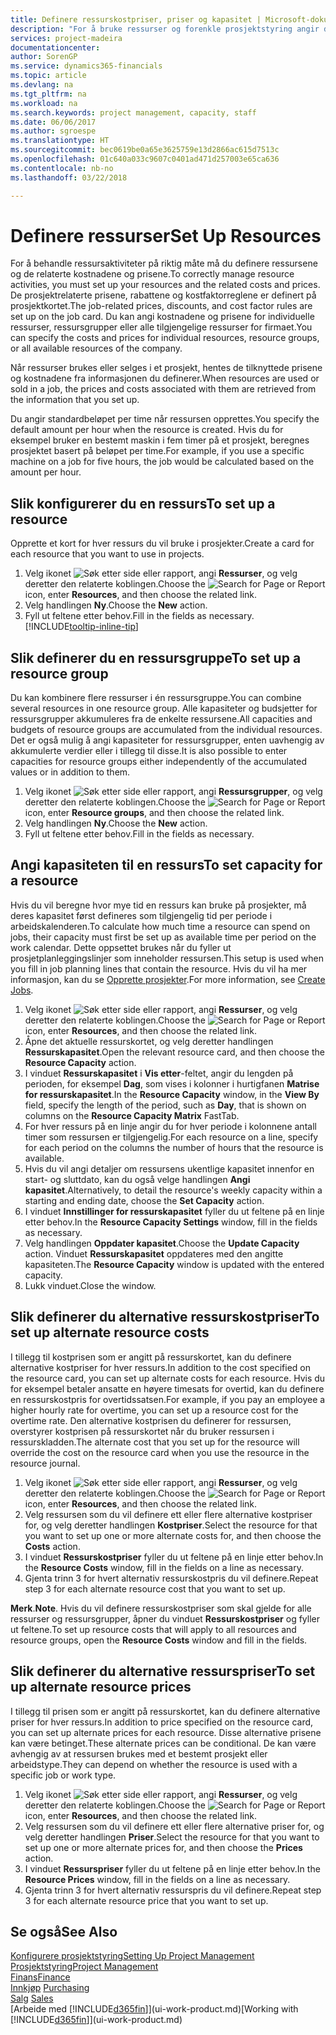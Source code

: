 ```yaml
---
title: Definere ressurskostpriser, priser og kapasitet | Microsoft-dokumentasjon
description: "For å bruke ressurser og forenkle prosjektstyring angir du kostnadene og prisene for individuelle ressurser eller ressursgrupper, og angir ressurskapasiteten."
services: project-madeira
documentationcenter: 
author: SorenGP
ms.service: dynamics365-financials
ms.topic: article
ms.devlang: na
ms.tgt_pltfrm: na
ms.workload: na
ms.search.keywords: project management, capacity, staff
ms.date: 06/06/2017
ms.author: sgroespe
ms.translationtype: HT
ms.sourcegitcommit: bec0619be0a65e3625759e13d2866ac615d7513c
ms.openlocfilehash: 01c640a033c9607c0401ad471d257003e65ca636
ms.contentlocale: nb-no
ms.lasthandoff: 03/22/2018

---
```

# <a name="set-up-resources"></a><span data-ttu-id="4eabc-103">Definere ressurser</span><span class="sxs-lookup"><span data-stu-id="4eabc-103">Set Up Resources</span></span>
<span data-ttu-id="4eabc-104">For å behandle ressursaktiviteter på riktig måte må du definere ressursene og de relaterte kostnadene og prisene.</span><span class="sxs-lookup"><span data-stu-id="4eabc-104">To correctly manage resource activities, you must set up your resources and the related costs and prices.</span></span> <span data-ttu-id="4eabc-105">De prosjektrelaterte prisene, rabattene og kostfaktorreglene er definert på prosjektkortet.</span><span class="sxs-lookup"><span data-stu-id="4eabc-105">The job-related prices, discounts, and cost factor rules are set up on the job card.</span></span> <span data-ttu-id="4eabc-106">Du kan angi kostnadene og prisene for individuelle ressurser, ressursgrupper eller alle tilgjengelige ressurser for firmaet.</span><span class="sxs-lookup"><span data-stu-id="4eabc-106">You can specify the costs and prices for individual resources, resource groups, or all available resources of the company.</span></span>

<span data-ttu-id="4eabc-107">Når ressurser brukes eller selges i et prosjekt, hentes de tilknyttede prisene og kostnadene fra informasjonen du definerer.</span><span class="sxs-lookup"><span data-stu-id="4eabc-107">When resources are used or sold in a job, the prices and costs associated with them are retrieved from the information that you set up.</span></span>

<span data-ttu-id="4eabc-108">Du angir standardbeløpet per time når ressursen opprettes.</span><span class="sxs-lookup"><span data-stu-id="4eabc-108">You specify the default amount per hour when the resource is created.</span></span> <span data-ttu-id="4eabc-109">Hvis du for eksempel bruker en bestemt maskin i fem timer på et prosjekt, beregnes prosjektet basert på beløpet per time.</span><span class="sxs-lookup"><span data-stu-id="4eabc-109">For example, if you use a specific machine on a job for five hours, the job would be calculated based on the amount per hour.</span></span>

## <a name="to-set-up-a-resource"></a><span data-ttu-id="4eabc-110">Slik konfigurerer du en ressurs</span><span class="sxs-lookup"><span data-stu-id="4eabc-110">To set up a resource</span></span>
<span data-ttu-id="4eabc-111">Opprette et kort for hver ressurs du vil bruke i prosjekter.</span><span class="sxs-lookup"><span data-stu-id="4eabc-111">Create a card for each resource that you want to use in projects.</span></span>

1. <span data-ttu-id="4eabc-112">Velg ikonet ![Søk etter side eller rapport](media/ui-search/search_small.png "Søk etter side eller rapport"), angi **Ressurser**, og velg deretter den relaterte koblingen.</span><span class="sxs-lookup"><span data-stu-id="4eabc-112">Choose the ![Search for Page or Report](media/ui-search/search_small.png "Search for Page or Report icon") icon, enter **Resources**, and then choose the related link.</span></span>
2. <span data-ttu-id="4eabc-113">Velg handlingen **Ny**.</span><span class="sxs-lookup"><span data-stu-id="4eabc-113">Choose the **New** action.</span></span>
3. <span data-ttu-id="4eabc-114">Fyll ut feltene etter behov.</span><span class="sxs-lookup"><span data-stu-id="4eabc-114">Fill in the fields as necessary.</span></span> [!INCLUDE[tooltip-inline-tip](includes/tooltip-inline-tip_md.md)]  

## <a name="to-set-up-a-resource-group"></a><span data-ttu-id="4eabc-115">Slik definerer du en ressursgruppe</span><span class="sxs-lookup"><span data-stu-id="4eabc-115">To set up a resource group</span></span>
<span data-ttu-id="4eabc-116">Du kan kombinere flere ressurser i én ressursgruppe.</span><span class="sxs-lookup"><span data-stu-id="4eabc-116">You can combine several resources in one resource group.</span></span> <span data-ttu-id="4eabc-117">Alle kapasiteter og budsjetter for ressursgrupper akkumuleres fra de enkelte ressursene.</span><span class="sxs-lookup"><span data-stu-id="4eabc-117">All capacities and budgets of resource groups are accumulated from the individual resources.</span></span> <span data-ttu-id="4eabc-118">Det er også mulig å angi kapasiteter for ressursgrupper, enten uavhengig av akkumulerte verdier eller i tillegg til disse.</span><span class="sxs-lookup"><span data-stu-id="4eabc-118">It is also possible to enter capacities for resource groups either independently of the accumulated values or in addition to them.</span></span>

1. <span data-ttu-id="4eabc-119">Velg ikonet ![Søk etter side eller rapport](media/ui-search/search_small.png "Søk etter side eller rapport"), angi **Ressursgrupper**, og velg deretter den relaterte koblingen.</span><span class="sxs-lookup"><span data-stu-id="4eabc-119">Choose the ![Search for Page or Report](media/ui-search/search_small.png "Search for Page or Report icon") icon, enter **Resource groups**, and then choose the related link.</span></span>
2. <span data-ttu-id="4eabc-120">Velg handlingen **Ny**.</span><span class="sxs-lookup"><span data-stu-id="4eabc-120">Choose the **New** action.</span></span>
3. <span data-ttu-id="4eabc-121">Fyll ut feltene etter behov.</span><span class="sxs-lookup"><span data-stu-id="4eabc-121">Fill in the fields as necessary.</span></span>

## <a name="to-set-capacity-for-a-resource"></a><span data-ttu-id="4eabc-122">Angi kapasiteten til en ressurs</span><span class="sxs-lookup"><span data-stu-id="4eabc-122">To set capacity for a resource</span></span>
<span data-ttu-id="4eabc-123">Hvis du vil beregne hvor mye tid en ressurs kan bruke på prosjekter, må deres kapasitet først defineres som tilgjengelig tid per periode i arbeidskalenderen.</span><span class="sxs-lookup"><span data-stu-id="4eabc-123">To calculate how much time a resource can spend on jobs, their capacity must first be set up as available time per period on the work calendar.</span></span> <span data-ttu-id="4eabc-124">Dette oppsettet brukes når du fyller ut prosjetplanleggingslinjer som inneholder ressursen.</span><span class="sxs-lookup"><span data-stu-id="4eabc-124">This setup is used when you fill in job planning lines that contain the resource.</span></span> <span data-ttu-id="4eabc-125">Hvis du vil ha mer informasjon, kan du se [Opprette prosjekter](projects-how-create-jobs.md).</span><span class="sxs-lookup"><span data-stu-id="4eabc-125">For more information, see [Create Jobs](projects-how-create-jobs.md).</span></span>

1. <span data-ttu-id="4eabc-126">Velg ikonet ![Søk etter side eller rapport](media/ui-search/search_small.png "Søk etter side eller rapport"), angi **Ressurser**, og velg deretter den relaterte koblingen.</span><span class="sxs-lookup"><span data-stu-id="4eabc-126">Choose the ![Search for Page or Report](media/ui-search/search_small.png "Search for Page or Report icon") icon, enter **Resources**, and then choose the related link.</span></span>
2. <span data-ttu-id="4eabc-127">Åpne det aktuelle ressurskortet, og velg deretter handlingen **Ressurskapasitet**.</span><span class="sxs-lookup"><span data-stu-id="4eabc-127">Open the relevant resource card, and then choose the **Resource Capacity** action.</span></span>
3. <span data-ttu-id="4eabc-128">I vinduet **Ressurskapasitet** i **Vis etter**-feltet, angir du lengden på perioden, for eksempel **Dag**, som vises i kolonner i hurtigfanen **Matrise for ressurskapasitet**.</span><span class="sxs-lookup"><span data-stu-id="4eabc-128">In the **Resource Capacity** window, in the **View By** field, specify the length of the period, such as **Day**, that is shown on columns on the **Resource Capacity Matrix** FastTab.</span></span>
4. <span data-ttu-id="4eabc-129">For hver ressurs på en linje angir du for hver periode i kolonnene antall timer som ressursen er tilgjengelig.</span><span class="sxs-lookup"><span data-stu-id="4eabc-129">For each resource on a line, specify for each period on the columns the number of hours that the resource is available.</span></span>
5. <span data-ttu-id="4eabc-130">Hvis du vil angi detaljer om ressursens ukentlige kapasitet innenfor en start- og sluttdato, kan du også velge handlingen **Angi kapasitet**.</span><span class="sxs-lookup"><span data-stu-id="4eabc-130">Alternatively, to detail the resource's weekly capacity within a starting and ending date, choose the **Set Capacity** action.</span></span>
6. <span data-ttu-id="4eabc-131">I vinduet **Innstillinger for ressurskapasitet** fyller du ut feltene på en linje etter behov.</span><span class="sxs-lookup"><span data-stu-id="4eabc-131">In the **Resource Capacity Settings** window, fill in the fields as necessary.</span></span>
7. <span data-ttu-id="4eabc-132">Velg handlingen **Oppdater kapasitet**.</span><span class="sxs-lookup"><span data-stu-id="4eabc-132">Choose the **Update Capacity** action.</span></span> <span data-ttu-id="4eabc-133">Vinduet **Ressurskapasitet** oppdateres med den angitte kapasiteten.</span><span class="sxs-lookup"><span data-stu-id="4eabc-133">The **Resource Capacity** window is updated with the entered capacity.</span></span>
8. <span data-ttu-id="4eabc-134">Lukk vinduet.</span><span class="sxs-lookup"><span data-stu-id="4eabc-134">Close the window.</span></span>

## <a name="to-set-up-alternate-resource-costs"></a><span data-ttu-id="4eabc-135">Slik definerer du alternative ressurskostpriser</span><span class="sxs-lookup"><span data-stu-id="4eabc-135">To set up alternate resource costs</span></span>
<span data-ttu-id="4eabc-136">I tillegg til kostprisen som er angitt på ressurskortet, kan du definere alternative kostpriser for hver ressurs.</span><span class="sxs-lookup"><span data-stu-id="4eabc-136">In addition to the cost specified on the resource card, you can set up alternate costs for each resource.</span></span> <span data-ttu-id="4eabc-137">Hvis du for eksempel betaler ansatte en høyere timesats for overtid, kan du definere en ressurskostpris for overtidssatsen.</span><span class="sxs-lookup"><span data-stu-id="4eabc-137">For example, if you pay an employee a higher hourly rate for overtime, you can set up a resource cost for the overtime rate.</span></span> <span data-ttu-id="4eabc-138">Den alternative kostprisen du definerer for ressursen, overstyrer kostprisen på ressurskortet når du bruker ressursen i ressurskladden.</span><span class="sxs-lookup"><span data-stu-id="4eabc-138">The alternate cost that you set up for the resource will override the cost on the resource card when you use the resource in the resource journal.</span></span>

1. <span data-ttu-id="4eabc-139">Velg ikonet ![Søk etter side eller rapport](media/ui-search/search_small.png "Søk etter side eller rapport"), angi **Ressurser**, og velg deretter den relaterte koblingen.</span><span class="sxs-lookup"><span data-stu-id="4eabc-139">Choose the ![Search for Page or Report](media/ui-search/search_small.png "Search for Page or Report icon") icon, enter **Resources**, and then choose the related link.</span></span>  
2. <span data-ttu-id="4eabc-140">Velg ressursen som du vil definere ett eller flere alternative kostpriser for, og velg deretter handlingen **Kostpriser**.</span><span class="sxs-lookup"><span data-stu-id="4eabc-140">Select the resource for that you want to set up one or more alternate costs for, and then choose the **Costs** action.</span></span>  
3. <span data-ttu-id="4eabc-141">I vinduet **Ressurskostpriser** fyller du ut feltene på en linje etter behov.</span><span class="sxs-lookup"><span data-stu-id="4eabc-141">In the **Resource Costs** window, fill in the fields on a line as necessary.</span></span>  
4. <span data-ttu-id="4eabc-142">Gjenta trinn 3 for hvert alternativ ressurskostpris du vil definere.</span><span class="sxs-lookup"><span data-stu-id="4eabc-142">Repeat step 3 for each alternate resource cost that you want to set up.</span></span>

<span data-ttu-id="4eabc-143">**Merk**.</span><span class="sxs-lookup"><span data-stu-id="4eabc-143">**Note**.</span></span> <span data-ttu-id="4eabc-144">Hvis du vil definere ressurskostpriser som skal gjelde for alle ressurser og ressursgrupper, åpner du vinduet **Ressurskostpriser** og fyller ut feltene.</span><span class="sxs-lookup"><span data-stu-id="4eabc-144">To set up resource costs that will apply to all resources and resource groups, open the **Resource Costs** window and fill in the fields.</span></span>

## <a name="to-set-up-alternate-resource-prices"></a><span data-ttu-id="4eabc-145">Slik definerer du alternative ressurspriser</span><span class="sxs-lookup"><span data-stu-id="4eabc-145">To set up alternate resource prices</span></span>
<span data-ttu-id="4eabc-146">I tillegg til prisen som er angitt på ressurskortet, kan du definere alternative priser for hver ressurs.</span><span class="sxs-lookup"><span data-stu-id="4eabc-146">In addition to price specified on the resource card, you can set up alternate prices for each resource.</span></span> <span data-ttu-id="4eabc-147">Disse alternative prisene kan være betinget.</span><span class="sxs-lookup"><span data-stu-id="4eabc-147">These alternate prices can be conditional.</span></span> <span data-ttu-id="4eabc-148">De kan være avhengig av at ressursen brukes med et bestemt prosjekt eller arbeidstype.</span><span class="sxs-lookup"><span data-stu-id="4eabc-148">They can depend on whether the resource is used with a specific job or work type.</span></span>

1. <span data-ttu-id="4eabc-149">Velg ikonet ![Søk etter side eller rapport](media/ui-search/search_small.png "Søk etter side eller rapport"), angi **Ressurser**, og velg deretter den relaterte koblingen.</span><span class="sxs-lookup"><span data-stu-id="4eabc-149">Choose the ![Search for Page or Report](media/ui-search/search_small.png "Search for Page or Report icon") icon, enter **Resources**, and then choose the related link.</span></span>
2. <span data-ttu-id="4eabc-150">Velg ressursen som du vil definere ett eller flere alternative priser for, og velg deretter handlingen **Priser**.</span><span class="sxs-lookup"><span data-stu-id="4eabc-150">Select the resource for that you want to set up one or more alternate prices for, and then choose the **Prices** action.</span></span>
3. <span data-ttu-id="4eabc-151">I vinduet **Ressurspriser** fyller du ut feltene på en linje etter behov.</span><span class="sxs-lookup"><span data-stu-id="4eabc-151">In the **Resource Prices** window, fill in the fields on a line as necessary.</span></span>
4. <span data-ttu-id="4eabc-152">Gjenta trinn 3 for hvert alternativ ressurspris du vil definere.</span><span class="sxs-lookup"><span data-stu-id="4eabc-152">Repeat step 3 for each alternate resource price that you want to set up.</span></span>

## <a name="see-also"></a><span data-ttu-id="4eabc-153">Se også</span><span class="sxs-lookup"><span data-stu-id="4eabc-153">See Also</span></span>
[<span data-ttu-id="4eabc-154">Konfigurere prosjektstyring</span><span class="sxs-lookup"><span data-stu-id="4eabc-154">Setting Up Project Management</span></span>](projects-setup-projects.md)  
[<span data-ttu-id="4eabc-155">Prosjektstyring</span><span class="sxs-lookup"><span data-stu-id="4eabc-155">Project Management</span></span>](projects-manage-projects.md)  
[<span data-ttu-id="4eabc-156">Finans</span><span class="sxs-lookup"><span data-stu-id="4eabc-156">Finance</span></span>](finance.md)  
<span data-ttu-id="4eabc-157">[Innkjøp](purchasing-manage-purchasing.md)       </span><span class="sxs-lookup"><span data-stu-id="4eabc-157">[Purchasing](purchasing-manage-purchasing.md)       </span></span>  
<span data-ttu-id="4eabc-158">[Salg](sales-manage-sales.md)    </span><span class="sxs-lookup"><span data-stu-id="4eabc-158">[Sales](sales-manage-sales.md)    </span></span>  
<span data-ttu-id="4eabc-159">[Arbeide med [!INCLUDE[d365fin](includes/d365fin_md.md)]](ui-work-product.md)</span><span class="sxs-lookup"><span data-stu-id="4eabc-159">[Working with [!INCLUDE[d365fin](includes/d365fin_md.md)]](ui-work-product.md)</span></span>  

